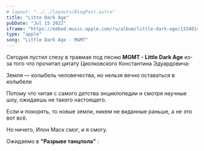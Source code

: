 ```yaml
---
# layout: "../../layouts/BlogPost.astro"
title: "Litte Dark Age"
pubDate: "Jul 15 2022"
iframe: "https://embed.music.apple.com/ru/album/little-dark-age/1334814526?i=1334814531&l=en"
type: "apple"
song: "Little Dark Age - MGMT"
---
```


Сегодня пустил слезу в травмае под песню **MGMT - Little Dark Age** из-за того что прочитал цитату Циолковского Константина Эдуардовича:

Земля — колыбель человечества, но нельзя вечно оставаться в колыбели

Потому что читая с самого детства энциклопедии и смотря научные шоу, ожидаешь не такого настоящего.

Если и покорять, то новые земли, никем не виданные раньше, а не это вот всё.

Но ничего, Илон Маск смог, и я смогу.

Ожидаемо в **"Разрыве танцпола"** :